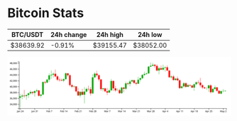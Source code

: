 # Bitcoin Stats

BTC/USDT|24h change|24h high|24h low|
|---|---|---|---|
|$38639.92|-0.91%|$39155.47|$38052.00|

<img src="./chart.svg">
